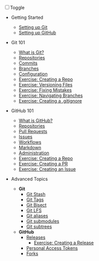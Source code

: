 <div id="dark_mode"
  ><i class="fas fa-sun"></i
  ><input type="checkbox" id="dark_mode_switch" name="mode"
  ><label for="dark_mode_switch">Toggle</label
  ><i class="fas fa-moon"></i></div>

- Getting Started
  - [Setting up Git](./docs/getting-started/01_setup_git.md)
  - [Setting up GitHub](./docs/getting-started/01_setup_github.md)

- Git 101
  - [What is Git?](./docs/basic/git/02_git_101.md)
  - [Repositories](./docs/basic/git/02_repositories.md)
  - [Commits](./docs/basic/git/02_commits.md)
  - [Branches](./docs/basic/git/02_branches.md)
  - [Configuration](./docs/basic/git/02_configuration.md)
  - [Exercise: Creating a Repo](./docs/basic/git/18_create_local_repo.md)
  - [Exercise: Versioning Files]()
  - [Exercise: Fixing Mistakes]()
  - [Exercise: Navigating Branches](./docs/basic/git/19_forgot_to_branch.md)
  - [Exercise: Creating a .gitignore](./docs/basic/git/02_gitignore.md)

- GitHub 101
  - [What is GitHub?](./docs/basic/github/03_github_101.md)
  - [Repositories](./docs/basic/github/03_repositories.md)
  - [Pull Requests](./docs/basic/github/03_pull_requests.md)
  - [Issues](./docs/basic/github/03_issues.md)
  - [Workflows](./docs/basic/github/03_github_flow.md)
  - [Markdown](./docs/basic/github/03_markdown.md)
  - [Administration](./docs/basic/github/03_administration.md)
  - [Exercise: Creating a Repo](./docs/basic/github/03_repositories.md)
  - [Exercise: Creating a PR](./docs/basic/github/03_pull_requests.md)
  - [Exercise: Creating an Issue](./docs/basic/github/03_issues.md)

- Advanced Topics
  - **Git**
    - [Git Stash](./docs/advanced/git/25_git_stash.md)
    - [Git Tags](./docs/advanced/git/17_tags.md)
    - [Git Bisect](./docs/advanced/git/14_git_bisect.md)
    - [Git LFS](./docs/advanced/git/26_git_lfs.md)
    - [Git aliases](./docs/advanced/git/app_aliases.md)
    - [Git submodules](./docs/advanced/git/27_git_submodules.md)
    - [Git subtrees](./docs/advanced/git/28_git_subtrees.md)
  - **GitHub**
    - [Releases](./docs/advanced/github/17_releases.md)
      - [Exercise: Creating a Release](./docs/advanced/github/17_releases.md)
    - [Personal Access Tokens](./docs/advanced/github/20_personal_access_token.md)
    - [Forks](./docs/advanced/github/app_fork_workflow.md)